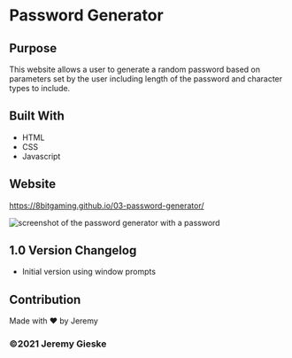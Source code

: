 # Password Generator

## Purpose
This website allows a user to generate a random password based on parameters set by the user including length of the password and character types to include.

## Built With
* HTML
* CSS
* Javascript

## Website
https://8bitgaming.github.io/03-password-generator/

![screenshot of the password generator with a password](.assets/images/screenshot.PNG?raw=true)


## 1.0 Version Changelog
* Initial version using window prompts

## Contribution
Made with ❤️ by Jeremy

### ©️2021 Jeremy Gieske
